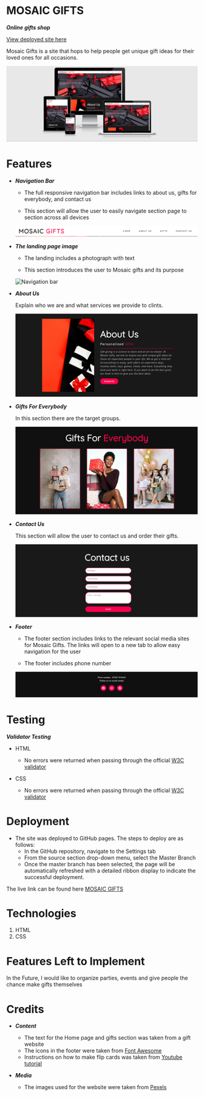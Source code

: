 # MOSAIC GIFTS

***Online gifts shop***

[View deployed site here](https://ghiath2.github.io/Mosaic-Gifts/)

Mosaic Gifts is a site that hops to help people get unique gift ideas for their loved ones for all occasions.

![The website on different devices](/assets/documentation/responsive.png)


# Features
   - ***Navigation Bar***

     - The full responsive navigation bar includes links to  about us, gifts for everybody, and contact us

     - This section will allow the user to easily navigate section page to section across all devices

     ![Navigation bar](/assets/documentation/navigation-bar.png)
 
   - ***The landing page image***

     - The landing includes a photograph with text

     - This section introduces the user to Mosaic gifts and its purpose

     ![Navigation bar](/assets/documentation/homepage-image.png)

- ***About Us***

    Explain who we are and what services we provide to clints.

     ![Navigation bar](/assets/documentation/about-readme.png)

 - ***Gifts For Everybody***

      In this section there are the target groups. 

     ![Navigation bar](/assets/documentation/gifts-readme.png)

- ***Contact Us***

     This section will allow the user to contact us and order their gifts.

     ![Navigation bar](/assets/documentation/contactus-readme.png)

- ***Footer***

     - The footer section includes links to the relevant social media sites for Mosaic Gifts. The links will open to a new tab to allow easy navigation for the user

     - The footer includes phone number 

     ![Navigation bar](/assets/documentation/footer.png)
# Testing

***Validator Testing***
- HTML
  - No errors were returned when passing through the official [W3C validator](https://validator.w3.org/)

- CSS
  - No errors were returned when passing through the official [W3C validator](https://validator.w3.org/)

# Deployment
- The site was deployed to GitHub pages. The steps to deploy are as follows:
  - In the GitHub repository, navigate to the Settings tab
  - From the source section drop-down menu, select the Master Branch
  - Once the master branch has been selected, the page will be automatically refreshed with a detailed ribbon display to indicate the successful deployment.

The live link can be found here  [MOSAIC GIFTS](https://ghiath2.github.io/Mosaic-Gifts/)

# Technologies
1. HTML
1. CSS

# Features Left to Implement
In the Future, I would like to organize parties, events and give people the chance make gifts themselves

# Credits
- ***Content***

  - The text for the Home page and gifts section was taken from a gift website
  - The icons in the footer were taken from [ Font Awesome](https://fontawesome.com/)
  - Instructions on how to make flip cards was taken from [Youtube tutorial ](https://fontawesome.com/)

- ***Media***
  - The images used for the website were taken from [Pexels](https://www.pexels.com/)




 



     





